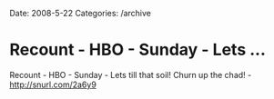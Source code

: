 Date: 2008-5-22
Categories: /archive

# Recount - HBO - Sunday - Lets ...

Recount - HBO - Sunday - Lets till that soil! Churn up the chad! - http://snurl.com/2a6y9
